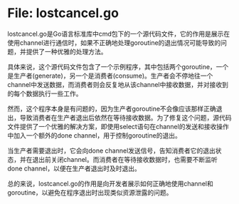# File: lostcancel.go

lostcancel.go是Go语言标准库中cmd包下的一个源代码文件，它的作用是展示在使用channel进行通信时，如果不正确地处理goroutine的退出情况可能导致的问题，并提供了一种优雅的处理方法。

具体来说，这个源代码文件包含了一个示例程序，其中包括两个goroutine，一个是生产者(generate)，另一个是消费者(consume)。生产者会不停地往一个channel中发送数据，而消费者则会反复地从该channel中接收数据，并对接收到的每个数据执行一些工作。

然而，这个程序本身是有问题的，因为生产者goroutine不会像应该那样正确退出，导致消费者在生产者退出后依然在等待接收数据。为了修复这个问题，源代码文件提供了一个优雅的解决方案，即使用select语句在channel的发送和接收操作中加入一个额外的done channel，用于控制goroutine的退出。

当生产者需要退出时，它会向done channel发送信号，告知消费者它的退出状态，并在退出前关闭channel。而消费者在等待接收数据时，也需要不断监听done channel，以便在生产者退出时及时退出。

总的来说，lostcancel.go的作用是向开发者展示如何正确地使用channel和goroutine，以避免在程序退出时出现类似资源泄露的问题。

